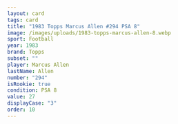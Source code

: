 ```yaml
---
layout: card
tags: card
title: "1983 Topps Marcus Allen #294 PSA 8"
image: /images/uploads/1983-topps-marcus-allen-8.webp
sport: Football
year: 1983
brand: Topps
subset: ""
player: Marcus Allen
lastName: Allen
number: "294"
isRookie: true
condition: PSA 8
value: 27
displayCase: "3"
order: 10
---
```

